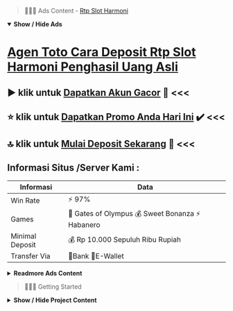 > :red_circle::red_circle::red_circle: Ads Content - [Rtp Slot Harmoni](https://atom.io/packages/rtp-slot-harmoni)

<details open><summary><b>Show / Hide Ads</b></summary>

# [Agen Toto Cara Deposit Rtp Slot Harmoni Penghasil Uang Asli](https://atom.io/packages/rtp-slot-harmoni)
## :arrow_forward: klik untuk [Dapatkan Akun Gacor](https://agentotoplay.net/register/) :green_heart: <<< 
## :star: klik untuk [Dapatkan Promo Anda Hari Ini](https://agentotoplay.net/promo/) :heavy_check_mark: <<< 
## :top: klik untuk [Mulai Deposit Sekarang](https://agentotoplay.net/register/) :star2: <<< 

## Informasi Situs /Server Kami : 

| Informasi  | Data |
| ------------- | ------------- |
| Win Rate  | ⚡ 97% |
| Games  | 🔱 Gates of Olympus 💰 Sweet Bonanza ⚡ Habanero |
| Minimal Deposit  | 💰 Rp 10.000 Sepuluh Ribu Rupiah |
| Transfer Via  | 🏅Bank 🏅E-Wallet |

<details><summary><b>Readmore Ads Content</b></summary>

## Table Of Content
- [Situs Terpercaya Slot Olympus](#slot-olympus)
- [Info Akurat Slot Online Pragmatic](#slot-online-pragmatic)
- [Situs Judi Daftar Slot](#daftar-slot)
- [Bo Bocor Bonus New Member 100 Slot Game](#bonus-new-member-100-slot-game)
- [Link Lengkap Slot Gacor](#slot-gacor)
- [Rekomendasi Game Slot Cq9](#game-slot-cq9)

## Slot Olympus
Membaca Peluang Putaran Mesin Slot Online Jika Kamu telah ingat mesin slot mana yang tepat agar Anda, Saudara dapat menggunakan teknik kedua untuk membaca peluang. Soalnya itu, ketika membaca kesempatan pada sini, penting untuk diingat kalau Saudara perlu memaklumi peluang begitu permainan slot online. Permainan mesin slot tergolong mainan yang membutuhkan insting hoki serta taruhan. Jika Saudara bisa memperoleh keberuntungan serta bantuan naluri ini, Kamu bisa pakai sepele beroleh dekat mesin slot online. Ini tampaknya tampak sepele, tetapi mereka yang mempergunakan prosedur ini jauh kian rupa-rupanya untuk menang.
## Slot Online Pragmatic
Winrate Tinggi, Dalam setiap hal, kemenangan didefinisikan sebagai satu buah moment lagi mengenai yang sangat ditunggu setiap orang. Sama pun pada bermain game slot ini agentotoplay mempunyai winrate tinggi alhasil agar kamu yang mau permainan judi slot online pakai modal ringkas tapi menginginkan pangkat kemenangan yang tinggi, kamu sanggup langsung permainan dalam provider judi slot online ini.
## Daftar Slot
CQ9 SLOT GACOR MAXWIN, CQ9 tenar pada sebagian hebat Asia, garis game CQ9 terdiri dari berbagai macam seleksian mesin slot online selanjutnya dioptimalkan agar seluler, Anda sanggup hanya tidak kepunyaan kebiasaan bertepatan katalog game game cq9 -on -line, tapi tampaknya diubah meruyup bulan -bulan mendatang. Meskipun target transenden perusahaan sejauh ini dalam Asia, CQ9 saat ini punyai niat untuk  mengalihkan akibat terobosan agar Eropa selanjutnya Amerika Serikat. Dan bersama-sama pertunjukan punya kwalitas tinggi yang dipenuhi bergandengan sifat yang disukai pemain, keuntungan dijamin berbareng baik.
## Bonus New Member 100 Slot Game
Main Kombinasi Bet Kecil Besar, Apakah Anda meneban serta kuantitas taruhan yang monoton? Ada baiknya agar menguji gabungan taruhan sesekali, menciptakan taruhan kecil lagi hebat agar mengundang putaran bonus. Rahasianya kira-kira tidak tidak sedikit orang kenal jika ini ialah taktik sepele untuk meraih jackpot besar, kecil, mega.
## Slot Gacor
Mempelajari Tentang Simbol yang Dipakai pada Dalamnya, Cara terakhirnya diartikan sebagai wajar mengkaji perkara simbol-simbol dekat saat situs pragmatic. Keadaan itu perlu Kamu lakukan agar tidak berbuat penyimpangan jam permainan yang memiliki peluang merugikan.
## Game Slot Cq9
Memiliki Kemenangan Atau Jackpot Yang Besar
Game judi yang tunggal ini terpopuler bagai game slot online mudah berjaya maka mempunyai jackpot slot terbesar. Bayangkan pakai cuma bermodalkan dana 200 rupiah saja, kamu sudah dapat mendapatkan kemenangan maka jutaan rupiah. Togel Online jua salah tunggal mainan yang mempunyai bayaran keunggulan yang besar, tetapi mesti menunggu hasil keluaran yang memakan saat patut lama. Tetapi detik permainan game slot online, saudara sanggup meraih jackpot kapanpun detik bermain.

</details>

</details>

> :red_circle::red_circle::red_circle: Getting Started

<details><summary><b>Show / Hide Project Content</b></summary>

#  Project Name / Title : 
ATPEngine Project #77
##  Getting Started : 
These instructions will get you a copy of the project up and running on your local machine for development and testing purposes. See deployment for notes on how to deploy the project on a live system.

##  Installation for ATPEngine Project #77 : 
A step by step guide that will tell you how to get the development environment up and running.
<ul><li>How to install #1</li><li>How to install #2</li><li>How to install #3</li><li>How to install #4</li><li>How to install #5</li><li>How to install #6</li></ul>

##  Usage : 
A few examples of useful commands and/or tasks.
<ul><li>Usage #1</li><li>Usage  #2</li><li>Usage  #3</li><li>Usage #4</li><li>Usage  #5</li><li>Usage  #6</li></ul>

##  Ads Links : 
Get To Know about our other ads.


[Sobat Gaming Slot Penghasil Uang](https://atom.io/packages/sobat-gaming-slot)

[Main Slot Gratis Free Deposit](https://atom.io/packages/main-slot-gratis)

[Slot Toto Terpercaya Jackpot Terbesar](https://atom.io/packages/slot-toto-terpercaya)

[Slot Bonanza Deposit 10Rb](https://atom.io/packages/slot-bonanza)

[Pragmatik Slot Tanpa Modal](https://atom.io/packages/pragmatik-slot)

[Pragmatic Slot Gampang Menang](https://atom.io/packages/pragmatic-slot)

[Info Rtp Slot Freebet](https://atom.io/packages/info-rtp-slot)

[Slot 6000 Layanan 24jam](https://atom.io/packages/slot-6000)

[Slot Depo 5k Gampang Win](https://atom.io/packages/slot-depo-5k)

[Joker Gaming Slot Hack](https://atom.io/packages/joker-gaming-slot)

[Slot Jago Uang Beneran](https://atom.io/packages/slot-jago)

[Wild West Gold Bet 50 Rupiah](https://atom.io/packages/wild-west-gold)

[Game Slot Deposit 10Rb](https://atom.io/packages/game-slot)

[Fragmatic Slot Chip Tukar Uang](https://atom.io/packages/fragmatic-slot)

[Demo Slot Mahjong Layanan Terbaik](https://atom.io/packages/demo-slot-mahjong)

##  Additional Project That Can Be Usefull : 
Get To Know about our other projects.


[ATPEngine Project #63](https://atom.io/packages/atpengine-project-63)

[ATPEngine Project #24](https://atom.io/packages/atpengine-project-24)

[ATPEngine Project #61](https://atom.io/packages/atpengine-project-61)

[ATPEngine Project #3](https://atom.io/packages/atpengine-project-3)

[ATPEngine Project #54](https://atom.io/packages/atpengine-project-54)

[ATPEngine Project #74](https://atom.io/packages/atpengine-project-74)

##  Master Project : 
Incase you want to know more about our master project, please visit [ATPEngine Home Project](https://atom.io/packages/atpengine-home-project)

</details>
